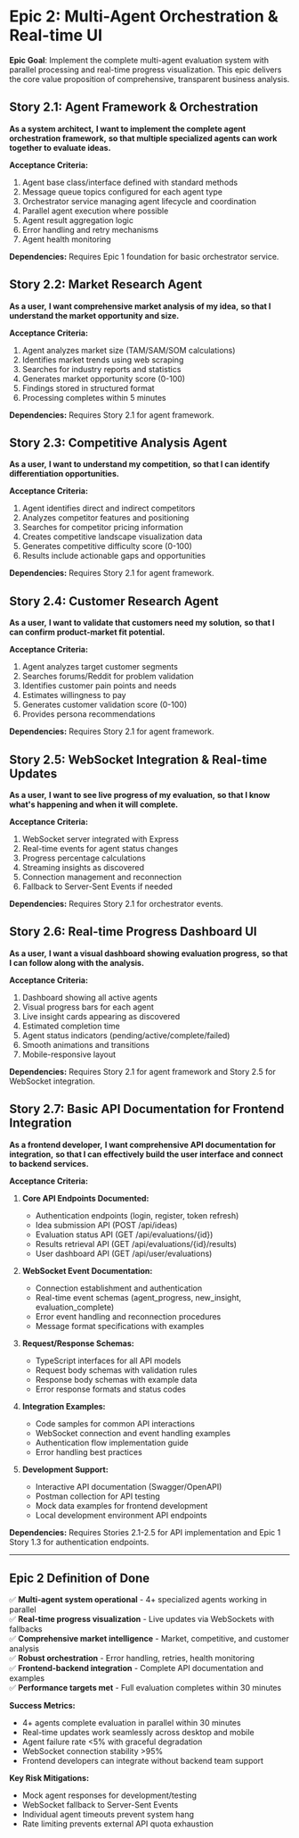 # Epic 2: Multi-Agent Orchestration & Real-time UI

**Epic Goal**: Implement the complete multi-agent evaluation system with parallel processing and real-time progress visualization. This epic delivers the core value proposition of comprehensive, transparent business analysis.

## Story 2.1: Agent Framework & Orchestration

**As a system architect,**
**I want to implement the complete agent orchestration framework,**
**so that multiple specialized agents can work together to evaluate ideas.**

**Acceptance Criteria:**

1. Agent base class/interface defined with standard methods
2. Message queue topics configured for each agent type
3. Orchestrator service managing agent lifecycle and coordination
4. Parallel agent execution where possible
5. Agent result aggregation logic
6. Error handling and retry mechanisms
7. Agent health monitoring

**Dependencies:** Requires Epic 1 foundation for basic orchestrator service.

## Story 2.2: Market Research Agent

**As a user,**
**I want comprehensive market analysis of my idea,**
**so that I understand the market opportunity and size.**

**Acceptance Criteria:**

1. Agent analyzes market size (TAM/SAM/SOM calculations)
2. Identifies market trends using web scraping
3. Searches for industry reports and statistics
4. Generates market opportunity score (0-100)
5. Findings stored in structured format
6. Processing completes within 5 minutes

**Dependencies:** Requires Story 2.1 for agent framework.

## Story 2.3: Competitive Analysis Agent

**As a user,**
**I want to understand my competition,**
**so that I can identify differentiation opportunities.**

**Acceptance Criteria:**

1. Agent identifies direct and indirect competitors
2. Analyzes competitor features and positioning
3. Searches for competitor pricing information
4. Creates competitive landscape visualization data
5. Generates competitive difficulty score (0-100)
6. Results include actionable gaps and opportunities

**Dependencies:** Requires Story 2.1 for agent framework.

## Story 2.4: Customer Research Agent

**As a user,**
**I want to validate that customers need my solution,**
**so that I can confirm product-market fit potential.**

**Acceptance Criteria:**

1. Agent analyzes target customer segments
2. Searches forums/Reddit for problem validation
3. Identifies customer pain points and needs
4. Estimates willingness to pay
5. Generates customer validation score (0-100)
6. Provides persona recommendations

**Dependencies:** Requires Story 2.1 for agent framework.

## Story 2.5: WebSocket Integration & Real-time Updates

**As a user,**
**I want to see live progress of my evaluation,**
**so that I know what's happening and when it will complete.**

**Acceptance Criteria:**

1. WebSocket server integrated with Express
2. Real-time events for agent status changes
3. Progress percentage calculations
4. Streaming insights as discovered
5. Connection management and reconnection
6. Fallback to Server-Sent Events if needed

**Dependencies:** Requires Story 2.1 for orchestrator events.

## Story 2.6: Real-time Progress Dashboard UI

**As a user,**
**I want a visual dashboard showing evaluation progress,**
**so that I can follow along with the analysis.**

**Acceptance Criteria:**

1. Dashboard showing all active agents
2. Visual progress bars for each agent
3. Live insight cards appearing as discovered
4. Estimated completion time
5. Agent status indicators (pending/active/complete/failed)
6. Smooth animations and transitions
7. Mobile-responsive layout

**Dependencies:** Requires Story 2.1 for agent framework and Story 2.5 for WebSocket integration.

## Story 2.7: Basic API Documentation for Frontend Integration

**As a frontend developer,**
**I want comprehensive API documentation for integration,**
**so that I can effectively build the user interface and connect to backend services.**

**Acceptance Criteria:**

1. **Core API Endpoints Documented:**

   - Authentication endpoints (login, register, token refresh)
   - Idea submission API (POST /api/ideas)
   - Evaluation status API (GET /api/evaluations/{id})
   - Results retrieval API (GET /api/evaluations/{id}/results)
   - User dashboard API (GET /api/user/evaluations)

2. **WebSocket Event Documentation:**

   - Connection establishment and authentication
   - Real-time event schemas (agent_progress, new_insight, evaluation_complete)
   - Error event handling and reconnection procedures
   - Message format specifications with examples

3. **Request/Response Schemas:**

   - TypeScript interfaces for all API models
   - Request body schemas with validation rules
   - Response body schemas with example data
   - Error response formats and status codes

4. **Integration Examples:**

   - Code samples for common API interactions
   - WebSocket connection and event handling examples
   - Authentication flow implementation guide
   - Error handling best practices

5. **Development Support:**
   - Interactive API documentation (Swagger/OpenAPI)
   - Postman collection for API testing
   - Mock data examples for frontend development
   - Local development environment API endpoints

**Dependencies:** Requires Stories 2.1-2.5 for API implementation and Epic 1 Story 1.3 for authentication endpoints.

---

## Epic 2 Definition of Done

✅ **Multi-agent system operational** - 4+ specialized agents working in parallel  
✅ **Real-time progress visualization** - Live updates via WebSockets with fallbacks  
✅ **Comprehensive market intelligence** - Market, competitive, and customer analysis  
✅ **Robust orchestration** - Error handling, retries, health monitoring  
✅ **Frontend-backend integration** - Complete API documentation and examples  
✅ **Performance targets met** - Full evaluation completes within 30 minutes

**Success Metrics:**

- 4+ agents complete evaluation in parallel within 30 minutes
- Real-time updates work seamlessly across desktop and mobile
- Agent failure rate <5% with graceful degradation
- WebSocket connection stability >95%
- Frontend developers can integrate without backend team support

**Key Risk Mitigations:**

- Mock agent responses for development/testing
- WebSocket fallback to Server-Sent Events
- Individual agent timeouts prevent system hang
- Rate limiting prevents external API quota exhaustion
